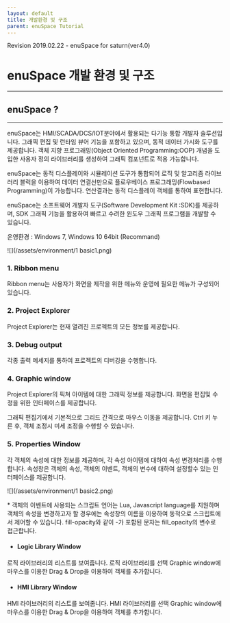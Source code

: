 ```yaml
---
layout: default
title: 개발환경 및 구조
parent: enuSpace Tutorial
---
```


Revision 2019.02.22 - enuSpace for saturn\(ver4.0\)

# **enuSpace 개발 환경 및 구조**

---

## enuSpace ?

---

enuSpace는 HMI/SCADA/DCS/IOT분야에서 활용되는 다기능 통합 개발자 솔루션입니다. 그래픽 편집 및 런타임 뷰어 기능을 포함하고 있으며, 동적 데이터 가시화 도구를 제공합니다. 객체 지향 프로그래밍\(Object Oriented Programming:OOP\) 개념을 도입한 사용자 정의 라이브러리를 생성하여 그래픽 컴포넌트로 적용 가능합니다.

enuSpace는 동적 디스플레이와 시뮬레이션 도구가 통합되어 로직 및 알고리즘 라이브러리 블럭을 이용하여 데이터 연결선만으로 플로우베이스 프로그래밍\(Flowbased Programming\)이 가능합니다. 연산결과는 동적 디스플레이 객체를 통하여 표현합니다.

enuSpace는 소프트웨어 개발자 도구\(Software Development Kit :SDK\)를 제공하며, SDK 그래픽 기능을 활용하여 빠르고 수려한 윈도우 그래픽 프로그램을 개발할 수 있습니다.

운영환경 : Windows 7, Windows 10 64bit \(Recommand\)

![](/assets/environment/1 basic1.png)

### 1. Ribbon menu

Ribbon menu는 사용자가 화면을 제작을 위한 메뉴와 운영에 필요한 메뉴가 구성되어 있습니다.

### 2. Project Explorer

Project Explorer는 현재 열려진 프로젝트의 모든 정보를 제공합니다.

### 3. Debug output

각종 출력 메세지를 통하여 프로젝트의 디버깅을 수행합니다.

### 4. Graphic window

Project Explorer의 픽쳐 아이템에 대한 그래픽 정보를 제공합니다. 화면을 편집및 수정을 위한 인터페이스를 제공합니다.

그래픽 편집기에서 기본적으로 그리드 간격으로 마우스 이동을 제공합니다. Ctrl 키 누른 후, 객체 조정시 미세 조정을 수행할 수 있습니다.

### 5. Properties Window

각 객체의 속성에 대한 정보를 제공하며, 각 속성 아이템에 대하여 속성 변경처리를 수행합니다. 속성창은 객체의 속성, 객체의 이벤트, 객체의 변수에 대하여 설정할수 있는 인터페이스를 제공합니다.

![](/assets/environment/1 basic2.png)

\* 객체의 이벤트에 사용되는 스크립트 언어는 Lua, Javascript language를 지원하며 객체의 속성을 변경하고자 할 경우에는 속성창의 이름을 이용하여 동적으로 스크립트에서 제어할 수 있습니다. fill-opacity와 같이 -가 포함된 문자는 fill\_opacity의 변수로 접근합니다.

* #### Logic Library Window

로직 라이브러리의 리스트를 보여줍니다. 로직 라이브러리를 선택 Graphic window에 마우스를 이용한 Drag & Drop을 이용하여 객체를 추가합니다.

* #### HMI Library Window

HMI 라이브러리의 리스트를 보여줍니다. HMI 라이브러리를 선택 Graphic window에 마우스를 이용한 Drag & Drop을 이용하여 객체를 추가합니다.

